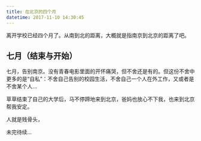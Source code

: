 ```yaml
---
title: 在北京的四个月
datetime: 2017-11-10 14:30:45
---
```


离开学校已经四个月了。从南到北的距离，大概就是指南京到北京的距离了吧。

## 七月（结束与开始）

七月，告别南京。没有青春电影里面的开怀痛哭，但不舍还是有的。但这份不舍中更多的是“自私”：不舍自己告别的校园生活，不舍自己一个人在外工作，又或者是不舍某个人...

草草结束了自己的大学后，马不停蹄地来到北京，爸妈也放心不下我，也来到北京帮我安定。

人就是贱骨头，

未完待续...
